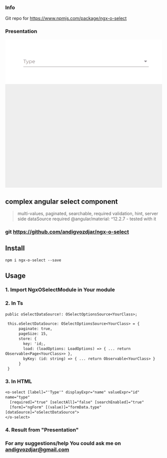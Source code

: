 ### Info
Git repo for https://www.npmjs.com/package/ngx-o-select

### Presentation
![Gif presentation](https://raw.githubusercontent.com/andigvozdjar/ngx-o-select/master/ngx-o-select/src/assets/select-presentation.gif)

## complex angular select component

> multi-values, paginated, searchable, required validation, hint, server side dataSource
> required @angular/material: ^12.2.7 - tested with it

### git https://github.com/andigvozdjar/ngx-o-select
## Install

```
npm i ngx-o-select --save
```

## Usage

### 1. Import NgxOSelectModule in Your module

### 2. In Ts
```
public oSelectDataSource!: OSelectOptionsSource<YourClass>;
```
```
 this.oSelectDataSource: OSelectOptionsSource<YourClass> = {
      paginate: true,
      pageSize: 15,
      store: {
        key: 'id;,
        load: (loadOptions: LoadOptions) => { ... return Observable<Page<YourClass>> },
        byKey: (id: string) => { ... return Observable<YourClass> }
      }
 }
```

### 3. In HTML
```
<o-select [label]="'Type'" displayExpr="name" valueExpr="id" name="type"
  [required]="true" [selectAll]="false" [searchEnabled]="true"
  [form]="ngForm" [(value)]="formData.type" [dataSource]="oSelectDataSource">
</o-select>
```
### 4. Result from "Presentation"

### For any suggestions/help You could ask me on andigvozdjar@gmail.com